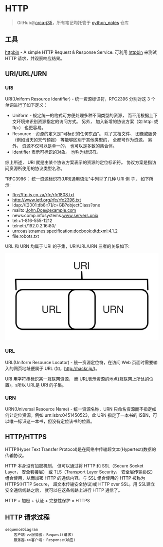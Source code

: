 # HTTP
> GitHub@[orca-j35](https://github.com/orca-j35)，所有笔记均托管于 [python_notes](https://github.com/orca-j35/python_notes) 仓库

## 工具

[httpbin](http://httpbin.org/) - A simple HTTP Request & Response Service. 可利用 [httpbin](http://httpbin.org/) 来测试 HTTP 请求，并观察响应结果。

## URI/URL/URN

### URI

URI(Uniform Resource Identifier) - 统一资源标识符，RFC2396 分别对这 3 个单词进行了如下定义：

- Uniform - 规定统一的格式可方便处理多种不同类型的资源， 而不用根据上下文环境来识别资源指定的访问方式。 另外， 加入新增的协议方案（如 http: 或 ftp:） 也更容易。
- Resource - 资源的定义是“可标识的任何东西”。 除了文档文件、 图像或服务（例如当天的天气预报） 等能够区别于其他类型的， 全都可作为资源。 另外， 资源不仅可以是单一的， 也可以是多数的集合体。
- Identifier 表示可标识的对象。 也称为标识符。 

综上所述， URI 就是由某个协议方案表示的资源的定位标识符。 协议方案是指访问资源所使用的协议类型名称。 

"RFC3986： 统一资源标识符(URI)通用语法"中列举了几种 URI 例
子， 如下所示:

- ftp://ftp.is.co.za/rfc/rfc1808.txt
- http://www.ietf.org/rfc/rfc2396.txt
- ldap://[2001:db8::7]/c=GB?objectClass?one
- mailto:John.Doe@example.com
- news:comp.infosystems.www.servers.unix
- tel:+1-816-555-1212
- telnet://192.0.2.16:80/
- urn:oasis:names:specification:docbook:dtd:xml:4.1.2
- file:robots.txt

URL 和 URN 均属于 URI 的子集，URI/URL/URN 三者的关系如下:

![URI_URL_URN](http.assets/URI_URL_URN.jpg)

### URL

URL(Uniform Resource Locator) - 统一资源定位符，在访问 Web 页面时需要输入的网页地址便属于 URL (如，http://hackr.jp/)。

URI 用字符串标识某一互联网资源， 而 URL表示资源的地点(互联网上所处的位置)，s所以 URL是 URI 的子集。 

### URN

URN(Universal Resource Name) - 统一资源名称，URN 只命名资源而不指定如何让定位资源。例如 urn:isbn:0451450523，此 URN 指定了一本书的 ISBN，可以唯一标识这一本书，但没有定位该书的位置。

## HTTP/HTTPS

HTTP(Hyper Text Transfer Protocol)是在网络中传输超文本(Hypertext)数据的传输协议。

HTTP 本身没有加密机制， 但可以通过将 HTTP 和 SSL（Secure Socket Layer， 安全套接层） 或 TLS（Transport Layer Security， 安全层传输协议） 组合使用，从而加密 HTTP 的通信内容。与 SSL 组合使用的 HTTP 被称为 HTTPS(HTTP Secure， 超文本传输安全协议)或 HTTP over SSL。用 SSL建立安全通信线路之后， 就可以在这条线路上进行 HTTP 通信了。 

HTTP + 加密 + 认证 + 完整性保护 = HTTPS

## HTTP 请求过程

```mermaid
sequenceDiagram
    客户端->>服务器: Request(请求)
    服务器->>客户端: Response(响应)
```



